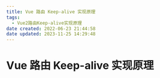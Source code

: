 ```yaml
---
title: Vue 路由 Keep-alive 实现原理
tags:
  - Vue2路由Keep-alive实现原理
date created: 2022-06-23 21:44:58
date updated: 2023-11-25 14:29:48
---
```


# Vue 路由 Keep-alive 实现原理


